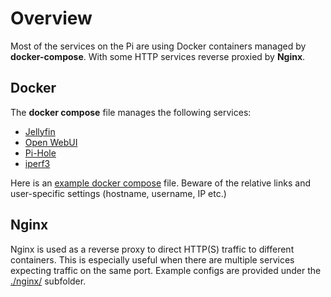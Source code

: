 # Overview

Most of the services on the Pi are using Docker containers managed by **docker-compose**. With some HTTP services reverse proxied by **Nginx**.

## Docker

The **docker compose** file manages the following services:

- [Jellyfin](./jellyfin/README.md)
- [Open WebUI](./open_webui/README.md)
- [Pi-Hole](./pihole/README.md)
- [iperf3](./iperf3/README.md)

Here is an [example docker compose](./docker-compose.yml) file. Beware of the relative links and user-specific settings (hostname, username, IP etc.)

## Nginx

Nginx is used as a reverse proxy to direct HTTP(S) traffic to different containers. This is especially useful when there are multiple services expecting traffic on the same port. Example configs are provided under the [./nginx/](./nginx/README.md) subfolder.
